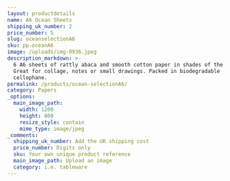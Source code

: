 ```yaml
---
layout: productdetails
name: A6 Ocean Sheets
shipping_uk_number: 2
price_number: 5
slug: oceanselectionA6
sku: pp-oceanA6
image: /uploads/img-0936.jpeg
description_markdown: >-
  6 A6 sheets of rattly abaca and smooth cotton paper in shades of the ocean.
  Great for collage, notes or small drawings. Packed in biodegradable
  cellophane.
permalink: /products/ocean-selectionA6/
category: Papers
_options:
  main_image_path:
    width: 1200
    height: 800
    resize_style: contain
    mime_type: image/jpeg
_comments:
  shipping_uk_number: Add the UK shipping cost
  price_number: Digits only
  sku: Your own unique product reference
  main_image_path: Upload an image
  category: i.e. tableware
---
```


